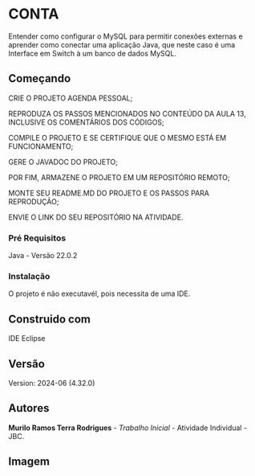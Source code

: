 # CONTA

Entender como configurar o MySQL para permitir conexões externas e aprender como conectar uma aplicação Java, que neste caso é uma Interface em Switch à um banco de dados MySQL.

## Começando

CRIE O PROJETO AGENDA PESSOAL;

REPRODUZA OS PASSOS MENCIONADOS NO CONTEÚDO DA AULA 13, INCLUSIVE OS COMENTÁRIOS DOS CÓDIGOS;

COMPILE O PROJETO E SE CERTIFIQUE QUE O MESMO ESTÁ EM FUNCIONAMENTO;

GERE O JAVADOC DO PROJETO;

POR FIM, ARMAZENE O PROJETO EM UM REPOSITÓRIO REMOTO;

MONTE SEU README.MD DO PROJETO E OS PASSOS PARA REPRODUÇÃO;

ENVIE O LINK DO SEU REPOSITÓRIO NA ATIVIDADE.

 
### Pré Requisitos

Java - Versão 22.0.2

### Instalação

O projeto é não executavél, pois necessita de uma IDE.

## Construido com 

IDE Eclipse

## Versão 

Version: 2024-06 (4.32.0)

## Autores 

**Murilo Ramos Terra Rodrigues** - *Trabalho Inicial* - Atividade Individual - JBC.

## Imagem





